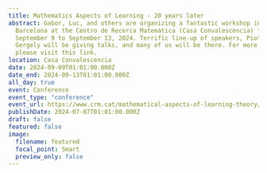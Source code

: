 ```yaml
---
title: Mathematics Aspects of Learning - 20 years later
abstract: Gabor, Luc, and others are organizing a fantastic workshop in
  Barcelona at the Centro de Recerca Matemàtica (Casa Convalescència) from
  September 9 to September 13, 2024. Terrific line-up of speakers, Piotr and
  Gergely will be giving talks, and many of us will be there. For more details,
  please visit this link.
location: Casa Convalescencia
date: 2024-09-09T01:01:00.000Z
date_end: 2024-09-13T01:01:00.000Z
all_day: true
event: Conference
event_type: "conference"
event_url: https://www.crm.cat/mathematical-aspects-of-learning-theory/
publishDate: 2024-07-07T01:01:00.000Z
draft: false
featured: false
image:
  filename: featured
  focal_point: Smart
  preview_only: false
---
```

